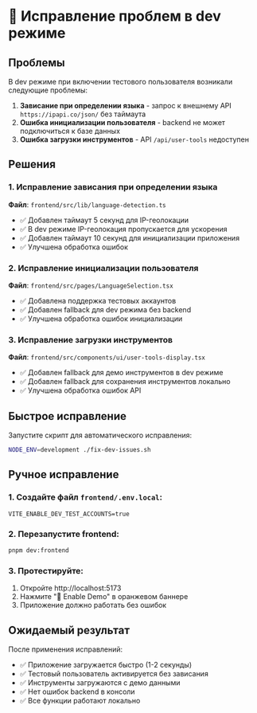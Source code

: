 # 🔧 Исправление проблем в dev режиме

## Проблемы
В dev режиме при включении тестового пользователя возникали следующие проблемы:

1. **Зависание при определении языка** - запрос к внешнему API `https://ipapi.co/json/` без таймаута
2. **Ошибка инициализации пользователя** - backend не может подключиться к базе данных
3. **Ошибка загрузки инструментов** - API `/api/user-tools` недоступен

## Решения

### 1. Исправление зависания при определении языка

**Файл**: `frontend/src/lib/language-detection.ts`

- ✅ Добавлен таймаут 5 секунд для IP-геолокации
- ✅ В dev режиме IP-геолокация пропускается для ускорения
- ✅ Добавлен таймаут 10 секунд для инициализации приложения
- ✅ Улучшена обработка ошибок

### 2. Исправление инициализации пользователя

**Файл**: `frontend/src/pages/LanguageSelection.tsx`

- ✅ Добавлена поддержка тестовых аккаунтов
- ✅ Добавлен fallback для dev режима без backend
- ✅ Улучшена обработка ошибок инициализации

### 3. Исправление загрузки инструментов

**Файл**: `frontend/src/components/ui/user-tools-display.tsx`

- ✅ Добавлен fallback для демо инструментов в dev режиме
- ✅ Добавлен fallback для сохранения инструментов локально
- ✅ Улучшена обработка ошибок API

## Быстрое исправление

Запустите скрипт для автоматического исправления:

```bash
NODE_ENV=development ./fix-dev-issues.sh
```

## Ручное исправление

### 1. Создайте файл `frontend/.env.local`:
```env
VITE_ENABLE_DEV_TEST_ACCOUNTS=true
```

### 2. Перезапустите frontend:
```bash
pnpm dev:frontend
```

### 3. Протестируйте:
1. Откройте http://localhost:5173
2. Нажмите "🧪 Enable Demo" в оранжевом баннере
3. Приложение должно работать без ошибок

## Ожидаемый результат

После применения исправлений:

- ✅ Приложение загружается быстро (1-2 секунды)
- ✅ Тестовый пользователь активируется без зависания
- ✅ Инструменты загружаются с демо данными
- ✅ Нет ошибок backend в консоли
- ✅ Все функции работают локально
